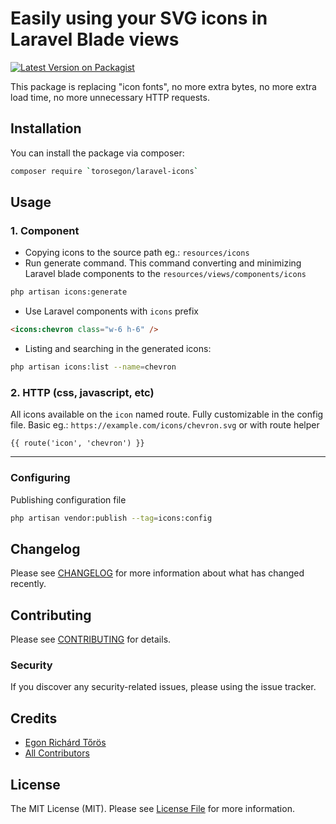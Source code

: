# Easily using your SVG icons in Laravel Blade views

[![Latest Version on Packagist](https://img.shields.io/packagist/v/torosegon/laravel-icons.svg?style=flat-square)](https://packagist.org/packages/torosegon/laravel-icons)

This package is replacing "icon fonts", no more extra bytes, no more extra load time, no more unnecessary HTTP requests.

## Installation

You can install the package via composer:

```bash
composer require `torosegon/laravel-icons`
```

## Usage
### 1. Component
- Copying icons to the source path eg.: `resources/icons`
- Run generate command. This command converting and minimizing Laravel blade components to the `resources/views/components/icons`

``` bash
php artisan icons:generate
```

- Use Laravel components with `icons` prefix

```html
<icons:chevron class="w-6 h-6" />
```

- Listing and searching in the generated icons:

```bash
php artisan icons:list --name=chevron
```

### 2. HTTP (css, javascript, etc)
All icons available on the `icon` named route. Fully customizable in the config file. 
Basic eg.: `https://example.com/icons/chevron.svg` or with route helper 

```blade
{{ route('icon', 'chevron') }}
```

***

### Configuring
Publishing configuration file

```bash
php artisan vendor:publish --tag=icons:config
```


## Changelog

Please see [CHANGELOG](CHANGELOG.md) for more information about what has changed recently.

## Contributing

Please see [CONTRIBUTING](CONTRIBUTING.md) for details.

### Security

If you discover any security-related issues, please using the issue tracker.

## Credits

- [Egon Richárd Tőrös](https://github.com/torosegon)
- [All Contributors](../../contributors)

## License

The MIT License (MIT). Please see [License File](LICENSE.md) for more information.
